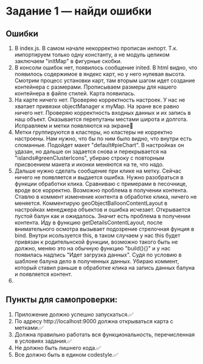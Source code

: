 # Задание 1 — найди ошибки


## Ошибки

1. В index.js. В самом начале некорректно прописан инпорт. Т.к. импортируем только одну константу, а не модуль целиком заключаем "initMap" в фигурные скобки.
1. В консоли ошибок нет, появилось сообщение inited. В html видно, что появилось содержимое в яндекс карт, но у него нулевая высота. Смотрим процесс установки карт, там вторым шагом идет создание контейнера с размерами. Прописываем размеры для нашего контейнера в файле стилей. Карта появилась.
1. На карте ничего нет. Проверяю корректность настроек. У нас не хватает  привязки objectManager к myMap. На эране все равно ничего нет. Проверяю корректность входных данных и их запись в наш объект. Оказывается перепутаны местами широта и долгота. Исправляем и метки появляются на экране🤗
1. Метки группируются в кластеры, но кластеры не корректно настроены. Нам нужно, что бы по ним было видно, что внутри есть сломанные. Подойдет макет "default#pieChart". В настройках он удазан, но дальше он задается снова и перекрывается на "islands#greenClusterIcons", убираю строку с повторным присвоением макета и иконки меняются на те, что надо.
1. Дальше нужно сделать сообщение при клике на метку. Сейчас ничего не появляется и выдается ошибка. Нужно разобраться в функции обработки клика. Сравниваю с примерами в песочнице, вроде все корректно. Возможно проблема в получении контента. Ставлю в коммент изменение контента в обработке клика, ничего не меняется. Комментирую geoObjectBalloonContentLayout в настройках менеджера объектов и ошибка исчезает. Открывается пустой балун как и ожидалось. Значит есть проблема в получении контента. Иду в функцию getDetailsContentLayout, после внимательного осмотра вызывает подозрение стрелочная фунция в bind. Внутри исользуется this, в таком случаем у нас this будет привязан к родительнской функции, возможно такого быть не должно, меняю это на обычную функцию "build(){}" и у нас появилась надпись "Идет загрузка данных". Судя по условию в шаблоне балуна дело в полученных данных. Убираю коммент, который ставил раньше в обработке клика на запись данных балуна и появляется контент. 
1. 



## Пункты для самопроверки:

1. Приложение должно успешно запускаться.✅
1. По адресу http://localhost:9000 должна открываться карта с метками.✅
1. Должна правильно работать вся функциональность, перечисленная в условиях задания.✅
1. Не должно быть лишнего кода.✅
1. Все должно быть в едином codestyle.✅